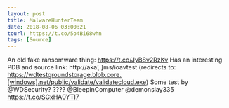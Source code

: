 ```yaml
---
layout: post
title: MalwareHunterTeam
date: 2018-08-06 03:00:21
tourl: https://t.co/5o4Bi68whn
tags: [Source]
---
```

An old fake ransomware thing: https://t.co/JyB8v2RzKv
Has an interesting PDB and source link: http://aka[.]ms/ioavtest (redirects to: https://wdtestgroundstorage.blob.core.[windows].net/public/validate/validatecloud.exe)
Some test by @WDSecurity?
????
@BleepinComputer @demonslay335 https://t.co/SCxHA0YTI7